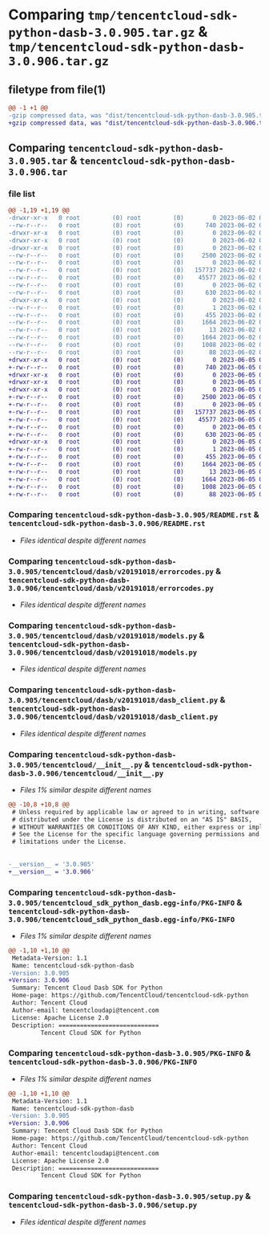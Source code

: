 # Comparing `tmp/tencentcloud-sdk-python-dasb-3.0.905.tar.gz` & `tmp/tencentcloud-sdk-python-dasb-3.0.906.tar.gz`

## filetype from file(1)

```diff
@@ -1 +1 @@
-gzip compressed data, was "dist/tencentcloud-sdk-python-dasb-3.0.905.tar", last modified: Fri Jun  2 00:26:10 2023, max compression
+gzip compressed data, was "dist/tencentcloud-sdk-python-dasb-3.0.906.tar", last modified: Mon Jun  5 00:32:23 2023, max compression
```

## Comparing `tencentcloud-sdk-python-dasb-3.0.905.tar` & `tencentcloud-sdk-python-dasb-3.0.906.tar`

### file list

```diff
@@ -1,19 +1,19 @@
-drwxr-xr-x   0 root         (0) root         (0)        0 2023-06-02 00:26:10.000000 tencentcloud-sdk-python-dasb-3.0.905/
--rw-r--r--   0 root         (0) root         (0)      740 2023-06-02 00:26:09.000000 tencentcloud-sdk-python-dasb-3.0.905/README.rst
-drwxr-xr-x   0 root         (0) root         (0)        0 2023-06-02 00:26:10.000000 tencentcloud-sdk-python-dasb-3.0.905/tencentcloud/
-drwxr-xr-x   0 root         (0) root         (0)        0 2023-06-02 00:26:10.000000 tencentcloud-sdk-python-dasb-3.0.905/tencentcloud/dasb/
-drwxr-xr-x   0 root         (0) root         (0)        0 2023-06-02 00:26:10.000000 tencentcloud-sdk-python-dasb-3.0.905/tencentcloud/dasb/v20191018/
--rw-r--r--   0 root         (0) root         (0)     2500 2023-06-02 00:26:09.000000 tencentcloud-sdk-python-dasb-3.0.905/tencentcloud/dasb/v20191018/errorcodes.py
--rw-r--r--   0 root         (0) root         (0)        0 2023-06-02 00:26:09.000000 tencentcloud-sdk-python-dasb-3.0.905/tencentcloud/dasb/v20191018/__init__.py
--rw-r--r--   0 root         (0) root         (0)   157737 2023-06-02 00:26:09.000000 tencentcloud-sdk-python-dasb-3.0.905/tencentcloud/dasb/v20191018/models.py
--rw-r--r--   0 root         (0) root         (0)    45577 2023-06-02 00:26:09.000000 tencentcloud-sdk-python-dasb-3.0.905/tencentcloud/dasb/v20191018/dasb_client.py
--rw-r--r--   0 root         (0) root         (0)        0 2023-06-02 00:26:09.000000 tencentcloud-sdk-python-dasb-3.0.905/tencentcloud/dasb/__init__.py
--rw-r--r--   0 root         (0) root         (0)      630 2023-06-02 00:26:09.000000 tencentcloud-sdk-python-dasb-3.0.905/tencentcloud/__init__.py
-drwxr-xr-x   0 root         (0) root         (0)        0 2023-06-02 00:26:10.000000 tencentcloud-sdk-python-dasb-3.0.905/tencentcloud_sdk_python_dasb.egg-info/
--rw-r--r--   0 root         (0) root         (0)        1 2023-06-02 00:26:10.000000 tencentcloud-sdk-python-dasb-3.0.905/tencentcloud_sdk_python_dasb.egg-info/dependency_links.txt
--rw-r--r--   0 root         (0) root         (0)      455 2023-06-02 00:26:10.000000 tencentcloud-sdk-python-dasb-3.0.905/tencentcloud_sdk_python_dasb.egg-info/SOURCES.txt
--rw-r--r--   0 root         (0) root         (0)     1664 2023-06-02 00:26:10.000000 tencentcloud-sdk-python-dasb-3.0.905/tencentcloud_sdk_python_dasb.egg-info/PKG-INFO
--rw-r--r--   0 root         (0) root         (0)       13 2023-06-02 00:26:10.000000 tencentcloud-sdk-python-dasb-3.0.905/tencentcloud_sdk_python_dasb.egg-info/top_level.txt
--rw-r--r--   0 root         (0) root         (0)     1664 2023-06-02 00:26:10.000000 tencentcloud-sdk-python-dasb-3.0.905/PKG-INFO
--rw-r--r--   0 root         (0) root         (0)     1008 2023-06-02 00:26:09.000000 tencentcloud-sdk-python-dasb-3.0.905/setup.py
--rw-r--r--   0 root         (0) root         (0)       88 2023-06-02 00:26:10.000000 tencentcloud-sdk-python-dasb-3.0.905/setup.cfg
+drwxr-xr-x   0 root         (0) root         (0)        0 2023-06-05 00:32:23.000000 tencentcloud-sdk-python-dasb-3.0.906/
+-rw-r--r--   0 root         (0) root         (0)      740 2023-06-05 00:32:23.000000 tencentcloud-sdk-python-dasb-3.0.906/README.rst
+drwxr-xr-x   0 root         (0) root         (0)        0 2023-06-05 00:32:23.000000 tencentcloud-sdk-python-dasb-3.0.906/tencentcloud/
+drwxr-xr-x   0 root         (0) root         (0)        0 2023-06-05 00:32:23.000000 tencentcloud-sdk-python-dasb-3.0.906/tencentcloud/dasb/
+drwxr-xr-x   0 root         (0) root         (0)        0 2023-06-05 00:32:23.000000 tencentcloud-sdk-python-dasb-3.0.906/tencentcloud/dasb/v20191018/
+-rw-r--r--   0 root         (0) root         (0)     2500 2023-06-05 00:32:23.000000 tencentcloud-sdk-python-dasb-3.0.906/tencentcloud/dasb/v20191018/errorcodes.py
+-rw-r--r--   0 root         (0) root         (0)        0 2023-06-05 00:32:23.000000 tencentcloud-sdk-python-dasb-3.0.906/tencentcloud/dasb/v20191018/__init__.py
+-rw-r--r--   0 root         (0) root         (0)   157737 2023-06-05 00:32:23.000000 tencentcloud-sdk-python-dasb-3.0.906/tencentcloud/dasb/v20191018/models.py
+-rw-r--r--   0 root         (0) root         (0)    45577 2023-06-05 00:32:23.000000 tencentcloud-sdk-python-dasb-3.0.906/tencentcloud/dasb/v20191018/dasb_client.py
+-rw-r--r--   0 root         (0) root         (0)        0 2023-06-05 00:32:23.000000 tencentcloud-sdk-python-dasb-3.0.906/tencentcloud/dasb/__init__.py
+-rw-r--r--   0 root         (0) root         (0)      630 2023-06-05 00:32:23.000000 tencentcloud-sdk-python-dasb-3.0.906/tencentcloud/__init__.py
+drwxr-xr-x   0 root         (0) root         (0)        0 2023-06-05 00:32:23.000000 tencentcloud-sdk-python-dasb-3.0.906/tencentcloud_sdk_python_dasb.egg-info/
+-rw-r--r--   0 root         (0) root         (0)        1 2023-06-05 00:32:23.000000 tencentcloud-sdk-python-dasb-3.0.906/tencentcloud_sdk_python_dasb.egg-info/dependency_links.txt
+-rw-r--r--   0 root         (0) root         (0)      455 2023-06-05 00:32:23.000000 tencentcloud-sdk-python-dasb-3.0.906/tencentcloud_sdk_python_dasb.egg-info/SOURCES.txt
+-rw-r--r--   0 root         (0) root         (0)     1664 2023-06-05 00:32:23.000000 tencentcloud-sdk-python-dasb-3.0.906/tencentcloud_sdk_python_dasb.egg-info/PKG-INFO
+-rw-r--r--   0 root         (0) root         (0)       13 2023-06-05 00:32:23.000000 tencentcloud-sdk-python-dasb-3.0.906/tencentcloud_sdk_python_dasb.egg-info/top_level.txt
+-rw-r--r--   0 root         (0) root         (0)     1664 2023-06-05 00:32:23.000000 tencentcloud-sdk-python-dasb-3.0.906/PKG-INFO
+-rw-r--r--   0 root         (0) root         (0)     1008 2023-06-05 00:32:23.000000 tencentcloud-sdk-python-dasb-3.0.906/setup.py
+-rw-r--r--   0 root         (0) root         (0)       88 2023-06-05 00:32:23.000000 tencentcloud-sdk-python-dasb-3.0.906/setup.cfg
```

### Comparing `tencentcloud-sdk-python-dasb-3.0.905/README.rst` & `tencentcloud-sdk-python-dasb-3.0.906/README.rst`

 * *Files identical despite different names*

### Comparing `tencentcloud-sdk-python-dasb-3.0.905/tencentcloud/dasb/v20191018/errorcodes.py` & `tencentcloud-sdk-python-dasb-3.0.906/tencentcloud/dasb/v20191018/errorcodes.py`

 * *Files identical despite different names*

### Comparing `tencentcloud-sdk-python-dasb-3.0.905/tencentcloud/dasb/v20191018/models.py` & `tencentcloud-sdk-python-dasb-3.0.906/tencentcloud/dasb/v20191018/models.py`

 * *Files identical despite different names*

### Comparing `tencentcloud-sdk-python-dasb-3.0.905/tencentcloud/dasb/v20191018/dasb_client.py` & `tencentcloud-sdk-python-dasb-3.0.906/tencentcloud/dasb/v20191018/dasb_client.py`

 * *Files identical despite different names*

### Comparing `tencentcloud-sdk-python-dasb-3.0.905/tencentcloud/__init__.py` & `tencentcloud-sdk-python-dasb-3.0.906/tencentcloud/__init__.py`

 * *Files 1% similar despite different names*

```diff
@@ -10,8 +10,8 @@
 # Unless required by applicable law or agreed to in writing, software
 # distributed under the License is distributed on an "AS IS" BASIS,
 # WITHOUT WARRANTIES OR CONDITIONS OF ANY KIND, either express or implied.
 # See the License for the specific language governing permissions and
 # limitations under the License.
 
 
-__version__ = '3.0.905'
+__version__ = '3.0.906'
```

### Comparing `tencentcloud-sdk-python-dasb-3.0.905/tencentcloud_sdk_python_dasb.egg-info/PKG-INFO` & `tencentcloud-sdk-python-dasb-3.0.906/tencentcloud_sdk_python_dasb.egg-info/PKG-INFO`

 * *Files 1% similar despite different names*

```diff
@@ -1,10 +1,10 @@
 Metadata-Version: 1.1
 Name: tencentcloud-sdk-python-dasb
-Version: 3.0.905
+Version: 3.0.906
 Summary: Tencent Cloud Dasb SDK for Python
 Home-page: https://github.com/TencentCloud/tencentcloud-sdk-python
 Author: Tencent Cloud
 Author-email: tencentcloudapi@tencent.com
 License: Apache License 2.0
 Description: ============================
         Tencent Cloud SDK for Python
```

### Comparing `tencentcloud-sdk-python-dasb-3.0.905/PKG-INFO` & `tencentcloud-sdk-python-dasb-3.0.906/PKG-INFO`

 * *Files 1% similar despite different names*

```diff
@@ -1,10 +1,10 @@
 Metadata-Version: 1.1
 Name: tencentcloud-sdk-python-dasb
-Version: 3.0.905
+Version: 3.0.906
 Summary: Tencent Cloud Dasb SDK for Python
 Home-page: https://github.com/TencentCloud/tencentcloud-sdk-python
 Author: Tencent Cloud
 Author-email: tencentcloudapi@tencent.com
 License: Apache License 2.0
 Description: ============================
         Tencent Cloud SDK for Python
```

### Comparing `tencentcloud-sdk-python-dasb-3.0.905/setup.py` & `tencentcloud-sdk-python-dasb-3.0.906/setup.py`

 * *Files identical despite different names*

